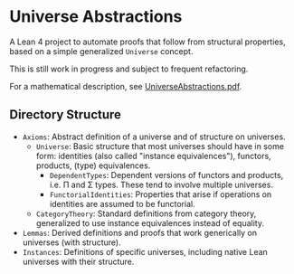 # Universe Abstractions

A Lean 4 project to automate proofs that follow from structural properties, based on a simple generalized `Universe` concept.

This is still work in progress and subject to frequent refactoring.

For a mathematical description, see [UniverseAbstractions.pdf](UniverseAbstractions/Doc/UniverseAbstractions.pdf).

## Directory Structure

* `Axioms`: Abstract definition of a universe and of structure on universes.
  * `Universe`: Basic structure that most universes should have in some form: identities (also called "instance equivalences"), functors, products, (type) equivalences.
    * `DependentTypes`: Dependent versions of functors and products, i.e. Π and Σ types. These tend to involve multiple universes.
    * `FunctorialIdentities`: Properties that arise if operations on identities are assumed to be functorial.
  * `CategoryTheory`: Standard definitions from category theory, generalized to use instance equivalences instead of equality.
* `Lemmas`: Derived definitions and proofs that work generically on universes (with structure).
* `Instances`: Definitions of specific universes, including native Lean universes with their structure.
